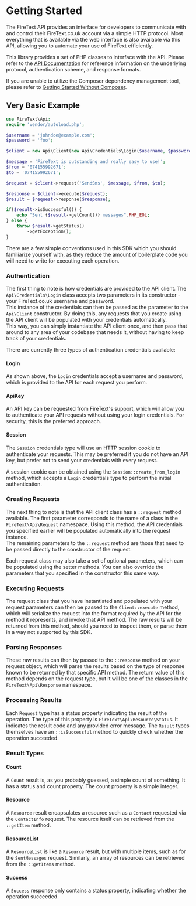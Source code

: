 Getting Started
===============

The FireText API provides an interface for developers to communicate with and
control their FireText.co.uk account via a simple HTTP protocol. Most everything
that is available via the web interface is also available via this API, allowing
you to automate your use of FireText efficiently.

This library provides a set of PHP classes to interface with the API. Please
refer to the [API Documentation](https://www.firetext.co.uk/api-documentation)
for reference information on the underlying protocol, authentication scheme, and
response formats.

If you are unable to utilize the Composer dependency management tool, please
refer to [Getting Started Without Composer](getting-started/01.without-composer.md).

## Very Basic Example

```php
use FireText\Api;
require 'vendor/autoload.php';

$username = 'johndoe@example.com';
$password = 'foo';

$client = new Api\Client(new Api\Credentials\Login($username, $password));

$message = 'FireText is outstanding and really easy to use!';
$from = '074155992671';
$to = '074155992671';

$request = $client->request('SendSms', $message, $from, $to);

$response = $client->execute($request);
$result = $request->response($response);

if($result->isSuccessful()) {
    echo "Sent {$result->getCount()} messages".PHP_EOL;
} else {
    throw $result->getStatus()
        ->getException();
}
```

There are a few simple conventions used in this SDK which you should familiarize
yourself with, as they reduce the amount of boilerplate code you will need to
write for executing each operation.

### Authentication

The first thing to note is how credentials are provided to the API client. The
`Api\Credentials\Login` class accepts two parameters in its constructor - your
FireText.co.uk username and password.  
This instance of the credentials can then be passed as the parameter to
the `Api\Client` constructor. By doing this, any requests that you create using
the API client will be populated with your credentials automatically.  
This way, you can simply instantiate the API client once, and then pass that
around to any area of your codebase that needs it, without having to keep track
of your credentials.

There are currently three types of authentication credentials available:

#### Login

As shown above, the `Login` credentials accept a username and password, which
is provided to the API for each request you perform.

#### ApiKey

An API key can be requested from FireText's support, which will allow you to
authenticate your API requests without using your login credentials. For
security, this is the preferred approach.

#### Session

The `Session` credentials type will use an HTTP session cookie to authenticate
your requests. This may be preferred if you do not have an API key, but prefer
not to send your credentials with every request.

A session cookie can be obtained using the `Session::create_from_login`
method, which accepts a `Login` credentials type to perform the initial
authentication.

### Creating Requests

The next thing to note is that the API client class has a `::request` method
available. The first parameter corresponds to the name of a class in the
`FireText\Api\Request` namespace. Using this method, the API credentials you
specified earlier will be populated automatically into the request instance.  
The remaining parameters to the `::request` method are those that need to be
passed directly to the constructor of the request.

Each request class may also take a set of optional parameters, which can be
populated using the setter methods. You can also override the parameters that
you specified in the constructor this same way.

### Executing Requests

The request class that you have instantiated and populated with your request
parameters can then be passed to the `Client::execute` method, which will
serialize the request into the format required by the API for the method it
represents, and invoke that API method. The raw results will be returned from
this method, should you need to inspect them, or parse them in a way not
supported by this SDK.

### Parsing Responses

These raw results can then by passed to the `::response` method on your request
object, which will parse the results based on the type of response known
to be returned by that specific API method. The return value of this method
depends on the request type, but it will be one of the classes in the
`FireText\Api\Response` namespace.

### Processing Results

Each `Request` type has a status property indicating the result of the
operation. The type of this property is `FireText\Api\Resource\Status`. It
indicates the result code and any provided error message. The `Result` types
themselves have an `::isSuccessful` method to quickly check whether the
operation succeeded.

### Result Types

#### Count

A `Count` result is, as you probably guessed, a simple count of something. It
has a status and count property. The count property is a simple integer.

#### Resource

A `Resource` result encapsulates a resource such as a `Contact` requested via
the `ContactInfo` request. The resource itself can be retrieved from the
`::getItem` method.

#### ResourceList

A `ResourceList` is like a `Resource` result, but with multiple items, such
as for the `SentMessages` request. Similarly, an array of resources can be
retrieved from the `::getItems` method.

#### Success

A `Success` response only contains a status property, indicating whether the
operation succeeded.
